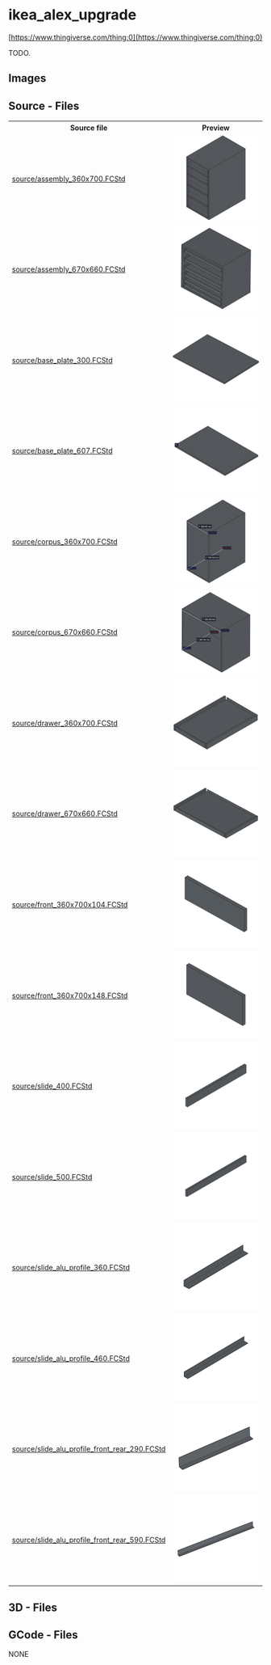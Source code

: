 # ikea_alex_upgrade

[https://www.thingiverse.com/thing:0](https://www.thingiverse.com/thing:0)



TODO.

## Images

## Source - Files

<table>
  <tr>
    <th>Source file</th>
    <th>Preview</th>
  </tr>
  <tr>
    <td>
        <a href="source/assembly_360x700.FCStd">source/assembly_360x700.FCStd</a>
    </td>
    <td>
        <img src="img/previews/assembly_360x700.png" alt="img/previews/assembly_360x700.png" width="200"/>
    </td>
  </tr>
  <tr>
    <td>
        <a href="source/assembly_670x660.FCStd">source/assembly_670x660.FCStd</a>
    </td>
    <td>
        <img src="img/previews/assembly_670x660.png" alt="img/previews/assembly_670x660.png" width="200"/>
    </td>
  </tr>
  <tr>
    <td>
        <a href="source/base_plate_300.FCStd">source/base_plate_300.FCStd</a>
    </td>
    <td>
        <img src="img/previews/base_plate_300.png" alt="img/previews/base_plate_300.png" width="200"/>
    </td>
  </tr>
  <tr>
    <td>
        <a href="source/base_plate_607.FCStd">source/base_plate_607.FCStd</a>
    </td>
    <td>
        <img src="img/previews/base_plate_607.png" alt="img/previews/base_plate_607.png" width="200"/>
    </td>
  </tr>
  <tr>
    <td>
        <a href="source/corpus_360x700.FCStd">source/corpus_360x700.FCStd</a>
    </td>
    <td>
        <img src="img/previews/corpus_360x700.png" alt="img/previews/corpus_360x700.png" width="200"/>
    </td>
  </tr>
  <tr>
    <td>
        <a href="source/corpus_670x660.FCStd">source/corpus_670x660.FCStd</a>
    </td>
    <td>
        <img src="img/previews/corpus_670x660.png" alt="img/previews/corpus_670x660.png" width="200"/>
    </td>
  </tr>
  <tr>
    <td>
        <a href="source/drawer_360x700.FCStd">source/drawer_360x700.FCStd</a>
    </td>
    <td>
        <img src="img/previews/drawer_360x700.png" alt="img/previews/drawer_360x700.png" width="200"/>
    </td>
  </tr>
  <tr>
    <td>
        <a href="source/drawer_670x660.FCStd">source/drawer_670x660.FCStd</a>
    </td>
    <td>
        <img src="img/previews/drawer_670x660.png" alt="img/previews/drawer_670x660.png" width="200"/>
    </td>
  </tr>
  <tr>
    <td>
        <a href="source/front_360x700x104.FCStd">source/front_360x700x104.FCStd</a>
    </td>
    <td>
        <img src="img/previews/front_360x700x104.png" alt="img/previews/front_360x700x104.png" width="200"/>
    </td>
  </tr>
  <tr>
    <td>
        <a href="source/front_360x700x148.FCStd">source/front_360x700x148.FCStd</a>
    </td>
    <td>
        <img src="img/previews/front_360x700x148.png" alt="img/previews/front_360x700x148.png" width="200"/>
    </td>
  </tr>
  <tr>
    <td>
        <a href="source/slide_400.FCStd">source/slide_400.FCStd</a>
    </td>
    <td>
        <img src="img/previews/slide_400.png" alt="img/previews/slide_400.png" width="200"/>
    </td>
  </tr>
  <tr>
    <td>
        <a href="source/slide_500.FCStd">source/slide_500.FCStd</a>
    </td>
    <td>
        <img src="img/previews/slide_500.png" alt="img/previews/slide_500.png" width="200"/>
    </td>
  </tr>
  <tr>
    <td>
        <a href="source/slide_alu_profile_360.FCStd">source/slide_alu_profile_360.FCStd</a>
    </td>
    <td>
        <img src="img/previews/slide_alu_profile_360.png" alt="img/previews/slide_alu_profile_360.png" width="200"/>
    </td>
  </tr>
  <tr>
    <td>
        <a href="source/slide_alu_profile_460.FCStd">source/slide_alu_profile_460.FCStd</a>
    </td>
    <td>
        <img src="img/previews/slide_alu_profile_460.png" alt="img/previews/slide_alu_profile_460.png" width="200"/>
    </td>
  </tr>
  <tr>
    <td>
        <a href="source/slide_alu_profile_front_rear_290.FCStd">source/slide_alu_profile_front_rear_290.FCStd</a>
    </td>
    <td>
        <img src="img/previews/slide_alu_profile_front_rear_290.png" alt="img/previews/slide_alu_profile_front_rear_290.png" width="200"/>
    </td>
  </tr>
  <tr>
    <td>
        <a href="source/slide_alu_profile_front_rear_590.FCStd">source/slide_alu_profile_front_rear_590.FCStd</a>
    </td>
    <td>
        <img src="img/previews/slide_alu_profile_front_rear_590.png" alt="img/previews/slide_alu_profile_front_rear_590.png" width="200"/>
    </td>
  </tr>
</table>

## 3D - Files

## GCode - Files
NONE